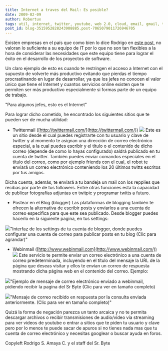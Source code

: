 ```yaml
---
title: Internet a traves del Mail: Es posible?
date: 2009-02-09
author: Robertux
tags: util, internet, twitter, youtube, web 2.0, cloud, email, gmail, tecnicas, empresa, google, tecnologia
post_id: blog-3515952828243908885.post-7065079011726946705
---
```


Existen empresas en el país que como bien lo dice Rodrigo en [este post](http://www.srbyte.com/2008/12/en-una-empresa-el-codigo-es-el-enemigo.html), no valoran lo suficiente a su equipo de IT por lo que no son tan flexibles a la hora de considerar las necesidades que este equipo tiene para lograr el éxito en el desarrollo de los proyectos de software.

Un claro ejemplo de esto es cuando te restringen el acceso a Internet con el supuesto de volverte más productivo evitando que pierdas el tiempo procrastinando en lugar de desarrollar, ya que los jefes no conocen el valor único que tiene el Internet y cuantos servicios online existen que te permiten ser más productivo especialmente si formas parte de un equipo de trabajo.

"Para algunos jefes, esto es el Internet"

Para lograr dicho cometido, he encontrado los siguientes sitios que te pueden ser de mucha utilidad:

- Twittermail ([http://twittermail.com/](http://twittermail.com/))
[![](http://2.bp.blogspot.com/_jH77WNrMVRA/SY9A4JYMbJI/AAAAAAAAFpY/Wmoos3b4U2c/s400/twittermail.png)](http://2.bp.blogspot.com/_jH77WNrMVRA/SY9A4JYMbJI/AAAAAAAAFpY/Wmoos3b4U2c/s1600-h/twittermail.png) Este es un sitio desde el cual puedes registrarte con tu usuario y clave de twitter y al momento te asignan una dirección de correo electrónico especial, a la cual puedes escribir y el título o el contenido de dicho correo (depende de como lo hayas configurado) saldrá publicado en tu cuenta de twitter. También puedes enviar comandos especiales en el título del correo, como por ejemplo friends con el cual, el robot te enviará un correo electrónico conteniendo los 20 últimos twitts escritos por tus amigos.

Dicha cuenta, además, te enviará a tu bandeja un mail con los repplies que recibas por parte de tus followers. Entre otras funciones esta la capacidad de publicar fotografías adjuntas en twitpic y programar twitts a futuro.

- Postear en el Blog (blogger)
Las plataformas de blogging también te ofrecen la alternativa de escribir posts y enviarlos a una cuenta de correo especifica para que este sea publicado. Desde blogger puedes hacerlo en la siguiente pagina, en tus settings:

[![](http://2.bp.blogspot.com/_jH77WNrMVRA/SY9MtovGGHI/AAAAAAAAFqI/UmvLJX5hFUM/s400/Blogger+Sr.+Byte+-+Email+Settings.png)](http://2.bp.blogspot.com/_jH77WNrMVRA/SY9MtovGGHI/AAAAAAAAFqI/UmvLJX5hFUM/s1600-h/Blogger+Sr.+Byte+-+Email+Settings.png)"Interfaz de los settings de tu cuenta de blogger, donde puedes configurar una cuenta de correo para publicar posts en tu blog (Clic para agrandar)"

- Webinmail ([http://www.webinmail.com](http://www.webinmail.com/))
[![](http://3.bp.blogspot.com/_jH77WNrMVRA/SY9B3KtRTPI/AAAAAAAAFpg/Qv9Gf5XaMQ8/s400/wimlogo.png)](http://3.bp.blogspot.com/_jH77WNrMVRA/SY9B3KtRTPI/AAAAAAAAFpg/Qv9Gf5XaMQ8/s1600-h/wimlogo.png) Este servicio te permite enviar un correo electrónico a una cuenta de correo predeterminada, incluyendo en el título del mensaje la URL de la página que deseas visitar y ellos te envían un correo de respuesta mostrando dicha página web en el contenido del correo. Ejemplo:

[![](http://1.bp.blogspot.com/_jH77WNrMVRA/SY9CxvVpyjI/AAAAAAAAFpw/CVSKseCr1oU/s400/ComposeMailWebinmail.png)](http://1.bp.blogspot.com/_jH77WNrMVRA/SY9CxvVpyjI/AAAAAAAAFpw/CVSKseCr1oU/s1600-h/ComposeMailWebinmail.png)"Ejemplo de mensaje de correo electrónico enviado a webinmail, pidiendo recibir la pagina del Sr Byte (Clic para ver en tamaño completo)

[![](http://3.bp.blogspot.com/_jH77WNrMVRA/SY9DtY6kM6I/AAAAAAAAFqA/soczUUpb6EQ/s400/ReceiveMailWebinmail.png)](http://3.bp.blogspot.com/_jH77WNrMVRA/SY9DtY6kM6I/AAAAAAAAFqA/soczUUpb6EQ/s1600-h/ReceiveMailWebinmail.png)"Mensaje de correo recibido en respuesta por la consulta enviada anteriormente. (Clic para ver en tamaño completo)"

Quizá la forma de negación parezca un tanto arcaica y no te permita descargar archivos o recibir transmisiones de audio/vídeo vía streaming para ver vídeos de youtube o entrar a sitios que te piden tu usuario y clave pero por lo menos te puede sacar de apuros si no tienes nada mas que tu cuenta de correo electrónico y necesitas googlear o buscar ayuda en foros.

Copyleft Rodrigo S. Amaya C. y el staff del Sr. Byte